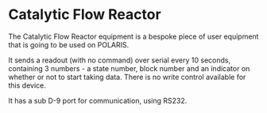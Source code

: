 # Catalytic Flow Reactor

The Catalytic Flow Reactor equipment is a bespoke piece of user equipment that is going to be used on POLARIS. 

It sends a readout (with no command) over serial every 10 seconds, containing 3 numbers - a state number, block number and an indicator on whether or not to start taking data. There is no write control available for this device. 

It has a sub D-9 port for communication, using RS232.


